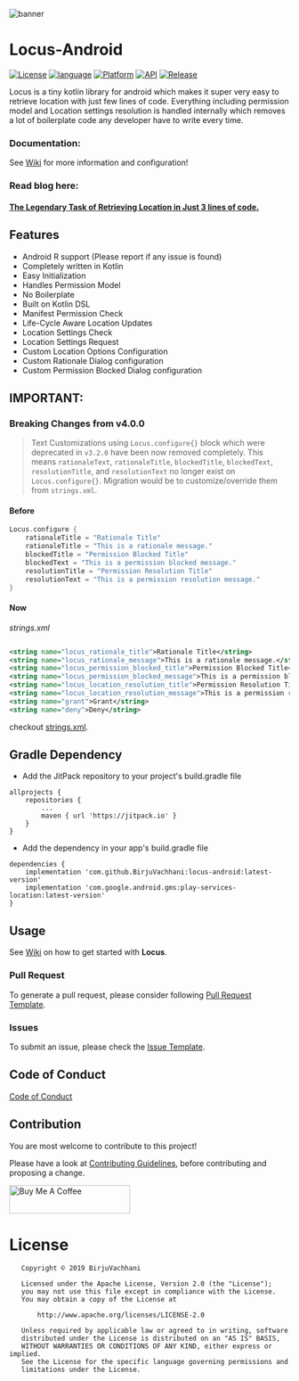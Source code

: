 ![banner](https://github.com/BirjuVachhani/locus-android/blob/master/new_banner.png)

# Locus-Android

[![License](https://img.shields.io/badge/License-Apache%202.0-2196F3.svg?style=for-the-badge)](https://opensource.org/licenses/Apache-2.0)
[![language](https://img.shields.io/github/languages/top/BirjuVachhani/location-extension-android.svg?style=for-the-badge&colorB=f18e33)](https://kotlinlang.org/)
[![Platform](https://img.shields.io/badge/Platform-Android-green.svg?style=for-the-badge)](https://www.android.com/)
[![API](https://img.shields.io/badge/API-16%2B-F44336.svg?style=for-the-badge)](https://android-arsenal.com/api?level=16)
[![Release](https://jitpack.io/v/BirjuVachhani/locus-android.svg?style=flat-square)](https://jitpack.io/BirjuVachhani/locus-android)

Locus is a tiny kotlin library for android which makes it super very easy to retrieve location with just few lines of
code. Everything including permission model and Location settings resolution is handled internally which removes a lot
of boilerplate code any developer have to write every time.

### Documentation:

See [Wiki](https://github.com/BirjuVachhani/locus-android/wiki) for more information and configuration!

### Read blog here:

#### [The Legendary Task of Retrieving Location in Just 3 lines of code.](https://birju.dev/posts/retrieve-location-in-just-3-lines-android/)

## Features

* Android R support (Please report if any issue is found)
* Completely written in Kotlin
* Easy Initialization
* Handles Permission Model
* No Boilerplate
* Built on Kotlin DSL
* Manifest Permission Check
* Life-Cycle Aware Location Updates
* Location Settings Check
* Location Settings Request
* Custom Location Options Configuration
* Custom Rationale Dialog configuration
* Custom Permission Blocked Dialog configuration

## IMPORTANT:

### Breaking Changes from v4.0.0

> Text Customizations using `Locus.configure{}` block which were deprecated in `v3.2.0` have been now removed completely. This means `rationaleText`, `rationaleTitle`, `blockedTitle`, `blockedText`, `resolutionTitle`, and `resolutionText` no longer exist on `Locus.configure{}`. Migration would be to customize/override them from `strings.xml`.

#### Before

```kotlin
Locus.configure {
    rationaleTitle = "Rationale Title"
    rationaleTitle = "This is a rationale message."
    blockedTitle = "Permission Blocked Title"
    blockedText = "This is a permission blocked message."
    resolutionTitle = "Permission Resolution Title"
    resolutionText = "This is a permission resolution message."
}
```

#### Now

*strings.xml*

```xml

<string name="locus_rationale_title">Rationale Title</string>
<string name="locus_rationale_message">This is a rationale message.</string>
<string name="locus_permission_blocked_title">Permission Blocked Title</string>
<string name="locus_permission_blocked_message">This is a permission blocked message.</string>
<string name="locus_location_resolution_title">Permission Resolution Title</string>
<string name="locus_location_resolution_message">This is a permission resolution message.</string>
<string name="grant">Grant</string>
<string name="deny">Deny</string>
```

checkout [strings.xml](https://github.com/BirjuVachhani/locus-android/blob/master/app/src/main/res/values/strings.xml).

## Gradle Dependency

* Add the JitPack repository to your project's build.gradle file

```
allprojects {
    repositories {
        ...
        maven { url 'https://jitpack.io' }
    }
}
```

* Add the dependency in your app's build.gradle file

```
dependencies {
    implementation 'com.github.BirjuVachhani:locus-android:latest-version'
    implementation 'com.google.android.gms:play-services-location:latest-version'
}
```

## Usage

See [Wiki](https://github.com/BirjuVachhani/locus-android/wiki) on how to get started with **Locus**.

### Pull Request

To generate a pull request, please consider
following [Pull Request Template](https://github.com/BirjuVachhani/locus-android/blob/master/PULL_REQUEST_TEMPLATE.md).

### Issues

To submit an issue, please check
the [Issue Template](https://github.com/BirjuVachhani/locus-android/blob/master/ISSUE_TEMPLATE.md).

Code of Conduct
---
[Code of Conduct](https://github.com/BirjuVachhani/locus-android/blob/master/CODE_OF_CONDUCT.md)

## Contribution

You are most welcome to contribute to this project!

Please have a look
at [Contributing Guidelines](https://github.com/BirjuVachhani/locus-android/blob/master/CONTRIBUTING.md), before
contributing and proposing a change.

<a href="https://www.buymeacoffee.com/birjuvachhani" target="_blank"><img src="https://cdn.buymeacoffee.com/buttons/default-blue.png" alt="Buy Me A Coffee" style="height: 51px !important;width: 217px !important;" ></a>

# License

```
   Copyright © 2019 BirjuVachhani

   Licensed under the Apache License, Version 2.0 (the "License");
   you may not use this file except in compliance with the License.
   You may obtain a copy of the License at

       http://www.apache.org/licenses/LICENSE-2.0

   Unless required by applicable law or agreed to in writing, software
   distributed under the License is distributed on an "AS IS" BASIS,
   WITHOUT WARRANTIES OR CONDITIONS OF ANY KIND, either express or implied.
   See the License for the specific language governing permissions and
   limitations under the License.
```
